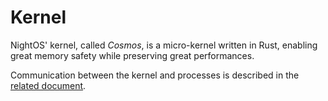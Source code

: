 # Kernel

NightOS' kernel, called *Cosmos*, is a micro-kernel written in Rust, enabling great memory safety while preserving great performances.

Communication between the kernel and processes is described in the [related document](kpc.md).